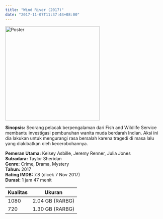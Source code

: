 ```yaml
---
title: "Wind River (2017)"
date: "2017-11-07T11:37:44+08:00"
---
```


<img src="/img/poster/film-wind-river-2017.jpg" alt="Poster" style="width: 300px;"/>

**Sinopsis:** Seorang pelacak berpengalaman dari Fish and Wildlife Service membantu investigasi pembunuhan wanita muda berdarah Indian. Aksi ini dia lakukan untuk mengurangi rasa bersalah karena tragedi di masa lalu yang diakibatkan oleh kecerobohannya.

**Pemeran Utama:** Kelsey Asbille, Jeremy Renner, Julia Jones  
**Sutradara:** Taylor Sheridan  
**Genre:** Crime, Drama, Mystery  
**Tahun:** 2017  
**Rating IMDB:** 7.8 (dicek 7 Nov 2017)  
**Durasi:** 1 jam 47 menit

Kualitas | Ukuran
-------- | ------
1080     | 2.04 GB (RARBG)
720      | 1.30 GB (RARBG)